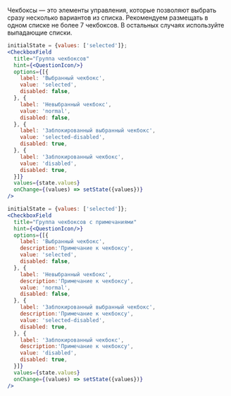 Чекбоксы — это элементы управления, которые позволяют выбрать сразу несколько вариантов из списка. Рекомендуем размещать в одном списке не более 7 чекбоксов. В остальных случаях используйте выпадающие списки.

```jsx
initialState = {values: ['selected']};
<CheckboxField
  title="Группа чекбоксов"
  hint={<QuestionIcon/>}
  options={[{
    label: 'Выбранный чекбокс',
    value: 'selected',
    disabled: false,
  }, {
    label: 'Невыбранный чекбокс',
    value: 'normal',
    disabled: false,
  }, {
    label: 'Заблокированный выбранный чекбокс',
    value: 'selected-disabled',
    disabled: true,
  }, {
    label: 'Заблокированный чекбокс',
    value: 'disabled',
    disabled: true,
  }]}
  values={state.values}
  onChange={(values) => setState({values})}
/>
```

```jsx
initialState = {values: ['selected']};
<CheckboxField
  title="Группа чекбоксов с примечаниями"
  hint={<QuestionIcon/>}
  options={[{
    label: 'Выбранный чекбокс',
    description:'Примечание к чекбоксу',
    value: 'selected',
    disabled: false,
  }, {
    label: 'Невыбранный чекбокс',
    description:'Примечание к чекбоксу',
    value: 'normal',
    disabled: false,
  }, {
    label: 'Заблокированный выбранный чекбокс',
    description:'Примечание к чекбоксу',
    value: 'selected-disabled',
    disabled: true,
  }, {
    label: 'Заблокированный чекбокс',
    description:'Примечание к чекбоксу',
    value: 'disabled',
    disabled: true,
  }]}
  values={state.values}
  onChange={(values) => setState({values})}
/>
```
